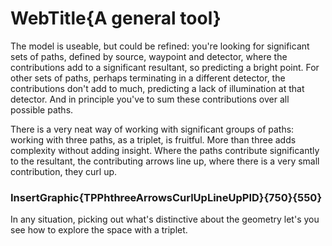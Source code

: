 # WebTitle{A general tool}

The model is useable, but could be refined: you're looking for significant sets of paths, defined by source, waypoint and detector, where the contributions add to a significant resultant, so predicting a bright point. For other sets of paths, perhaps terminating in a different detector, the contributions don't add to much, predicting a lack of illumination at that detector. And in principle you've to sum these contributions over all possible paths.

There is a very neat way of working with significant groups of paths: working with three paths, as a triplet, is fruitful. More than three adds complexity without adding insight. Where the paths contribute significantly to the resultant, the contributing arrows line up, where there is a very small contribution, they curl up.

### InsertGraphic{TPPhthreeArrowsCurlUpLineUpPID}{750}{550}

In any situation, picking out what's distinctive about the geometry let's you see how to explore the space with a triplet.
